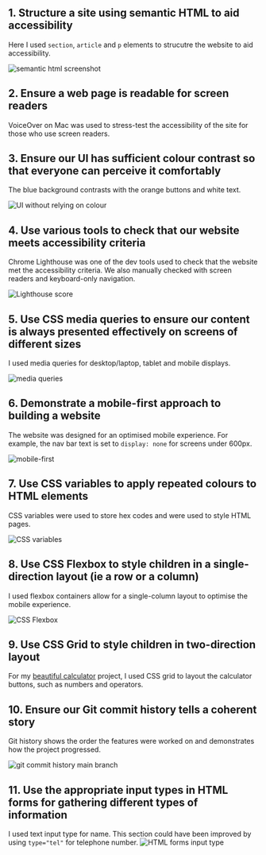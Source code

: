 ## 1. Structure a site using semantic HTML to aid accessibility
Here I used `section`, `article` and `p` elements to strucutre the website to aid accessibility.

![semantic html screenshot](../images/markup/Screenshot%202023-06-11%20at%2011.48.05.png)
## 2. Ensure a web page is readable for screen readers
VoiceOver on Mac was used to stress-test the accessibility of the site for those who use screen readers.

## 3. Ensure our UI has sufficient colour contrast so that everyone can perceive it comfortably
The blue background contrasts with the orange buttons and white text.

![UI without relying on colour](../images/markup/Screenshot%202023-06-11%20at%2012.09.14.png)
## 4. Use various tools to check that our website meets accessibility criteria
Chrome Lighthouse was one of the dev tools used to check that the website met the accessibility criteria. We also manually checked with screen readers and keyboard-only navigation.

![Lighthouse score](../images/markup/Screenshot%202023-06-11%20at%2012.25.16.png)
## 5. Use CSS media queries to ensure our content is always presented effectively on screens of different sizes
I used media queries for desktop/laptop, tablet and mobile displays.

![media queries](../images/markup/Screenshot%202023-06-11%20at%2012.27.44.png)
## 6. Demonstrate a mobile-first approach to building a website
The website was designed for an optimised mobile experience. For example, the nav bar text is set to `display: none` for screens under 600px.

![mobile-first](../images/markup/Screenshot%202023-06-11%20at%2012.30.55.png)
## 7. Use CSS variables to apply repeated colours to HTML elements
CSS variables were used to store hex codes and were used to style HTML pages.

![CSS variables](../images/markup/Screenshot%202023-06-11%20at%2012.34.30.png)
## 8. Use CSS Flexbox to style children in a single-direction layout (ie a row or a column)
I used flexbox containers allow for a single-column layout to optimise the mobile experience.

![CSS Flexbox](../images/markup/Screenshot%202023-06-11%20at%2012.39.35.png)
## 9. Use CSS Grid to style children in two-direction layout
For my [beautiful calculator](https://github.com/generateGeorgina/beautiful-calculator) project, I used CSS grid to layout the calculator buttons, such as numbers and operators.
## 10. Ensure our Git commit history tells a coherent story
Git history shows the order the features were worked on and demonstrates how the project progressed.

![git commit history main branch](../images/markup/Screenshot%202023-06-11%20at%2012.46.13.png)
## 11. Use the appropriate input types in HTML forms for gathering different types of information
I used text input type for name. This section could have been improved by using `type="tel"` for telephone number.
![HTML forms input type](../images/markup/Screenshot%202023-06-11%20at%2012.48.14.png)